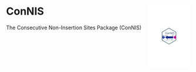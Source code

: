 # ConNIS <img src="./media/Logo.svg" alt="ConNIS" align="right" width="120"/>

The Consecutive Non-Insertion Sites Package (ConNIS) 